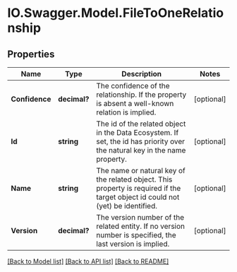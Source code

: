 # IO.Swagger.Model.FileToOneRelationship
## Properties

Name | Type | Description | Notes
------------ | ------------- | ------------- | -------------
**Confidence** | **decimal?** | The confidence of the relationship. If the property is absent a well-known relation is implied. | [optional] 
**Id** | **string** | The id of the related object in the Data Ecosystem. If set, the id has priority over the natural key in the name property. | [optional] 
**Name** | **string** | The name or natural key of the related object. This property is required if the target object id could not (yet) be identified. | [optional] 
**Version** | **decimal?** | The version number of the related entity. If no version number is specified, the last version is implied. | [optional] 

[[Back to Model list]](../README.md#documentation-for-models) [[Back to API list]](../README.md#documentation-for-api-endpoints) [[Back to README]](../README.md)

